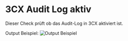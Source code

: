 # 3CX Audit Log aktiv
Dieser Check prüft ob das Audit-Log in 3CX aktiviert ist.

Output Beispiel:
![Output Beispiel](../../_images/image-20221128212017-2.png)
